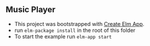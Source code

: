 ## Music Player

- This project was bootstrapped with [Create Elm App](https://github.com/halfzebra/create-elm-app).
- run ```elm-package install``` in the root of this folder
- To start the example run ```elm-app start```
